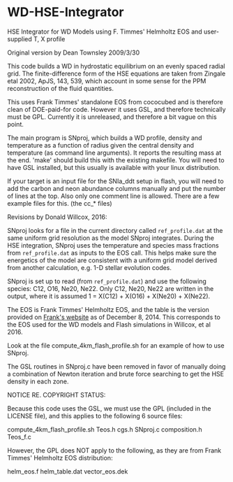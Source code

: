 # WD-HSE-Integrator

HSE Integrator for WD Models using F. Timmes' Helmholtz EOS and user-supplied T, X profile


Original version by Dean Townsley
2009/3/30

This code builds a WD in hydrostatic equilibrium on an evenly spaced radial
grid.  The finite-difference form of the HSE equations are taken from Zingale
etal 2002, ApJS, 143, 539, which account in some sense for the PPM
reconstruction of the fluid quantities.

This uses Frank Timmes' standalone EOS from cococubed and is therefore clean
of DOE-paid-for code.  However it uses GSL, and therefore technically must be
GPL.  Currently it is unreleased, and therefore a bit vague on this point.

The main program is SNproj, which builds a WD profile, density and temperature
as a function of radius given the central density and temperature (as command
line arguments).  It reports the resulting mass at the end.  'make' should
build this with the existing makefile.  You will need to have GSL installed,
but this usually is available with your linux distribution.

If your target is an input file for the SNIa_ddt setup in flash, you will
need to add the carbon and neon abundance columns manually and put the number
of lines at the top.  Also only one comment line is allowed.  There are a few
example files for this.  (the cc_* files)

Revisions by Donald Willcox, 2016:

SNproj looks for a file in the current directory called
`ref_profile.dat` at the same uniform grid resolution as the model
SNproj integrates. During the HSE integration, SNproj uses the
temperature and species mass fractions from `ref_profile.dat` as inputs
to the EOS call. This helps make sure the energetics of the model are
consistent with a uniform grid model derived from another calculation,
e.g. 1-D stellar evolution codes.

SNproj is set up to read (from `ref_profile.dat`) and use the following
species: C12, O16, Ne20, Ne22. Only C12, Ne20, Ne22 are written in the
output, where it is assumed 1 = X(C12) + X(O16) + X(Ne20) + X(Ne22).

The EOS is Frank Timmes' Helmholtz EOS, and the table is the version
provided on [Frank's website](http://cococubed.asu.edu) as of December
8, 2014. This corresponds to the EOS used for the WD models and Flash
simulations in Willcox, et al 2016.

Look at the file compute_4km_flash_profile.sh for an example of how to
use SNproj.

The GSL routines in SNproj.c have been removed in favor of manually doing a
combination of Newton iteration and brute force searching to get the
HSE density in each zone.

NOTICE RE. COPYRIGHT STATUS:

Because this code uses the GSL, we must use the GPL (included in the
LICENSE file), and this applies to the following 6 source files:

compute_4km_flash_profile.sh
Teos.h
cgs.h
SNproj.c
composition.h
Teos_f.c

However, the GPL does NOT apply to the following, as they are from
Frank Timmes' Helmholtz EOS distribution:

helm_eos.f
helm_table.dat
vector_eos.dek